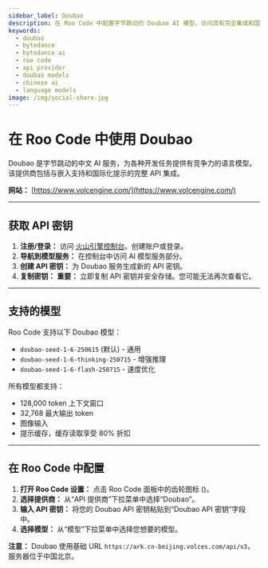```yaml
---
sidebar_label: Doubao
description: 在 Roo Code 中配置字节跳动的 Doubao AI 模型。访问具有完全集成和国际化支持的有竞争力的语言模型。
keywords:
  - doubao
  - bytedance
  - bytedance ai
  - roo code
  - api provider
  - doubao models
  - chinese ai
  - language models
image: /img/social-share.jpg
---
```


# 在 Roo Code 中使用 Doubao

Doubao 是字节跳动的中文 AI 服务，为各种开发任务提供有竞争力的语言模型。该提供商包括与嵌入支持和国际化提示的完整 API 集成。

**网站：** [https://www.volcengine.com/](https://www.volcengine.com/)

---

## 获取 API 密钥

1. **注册/登录：** 访问 [火山引擎控制台](https://console.volcengine.com/)。创建账户或登录。
2. **导航到模型服务：** 在控制台中访问 AI 模型服务部分。
3. **创建 API 密钥：** 为 Doubao 服务生成新的 API 密钥。
4. **复制密钥：** **重要：** 立即复制 API 密钥并安全存储。您可能无法再次查看它。

---

## 支持的模型

Roo Code 支持以下 Doubao 模型：

* `doubao-seed-1-6-250615` (默认) - 通用
* `doubao-seed-1-6-thinking-250715` - 增强推理
* `doubao-seed-1-6-flash-250715` - 速度优化

所有模型都支持：
- 128,000 token 上下文窗口
- 32,768 最大输出 token
- 图像输入
- 提示缓存，缓存读取享受 80% 折扣

---

## 在 Roo Code 中配置

1. **打开 Roo Code 设置：** 点击 Roo Code 面板中的齿轮图标 (<Codicon name="gear" />)。
2. **选择提供商：** 从“API 提供商”下拉菜单中选择“Doubao”。
3. **输入 API 密钥：** 将您的 Doubao API 密钥粘贴到“Doubao API 密钥”字段中。
4. **选择模型：** 从“模型”下拉菜单中选择您想要的模型。

**注意：** Doubao 使用基础 URL `https://ark.cn-beijing.volces.com/api/v3`，服务器位于中国北京。